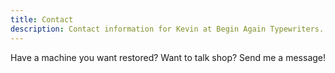```yaml
---
title: Contact
description: Contact information for Kevin at Begin Again Typewriters.
---
```


Have a machine you want restored? Want to talk shop? Send me a message!
